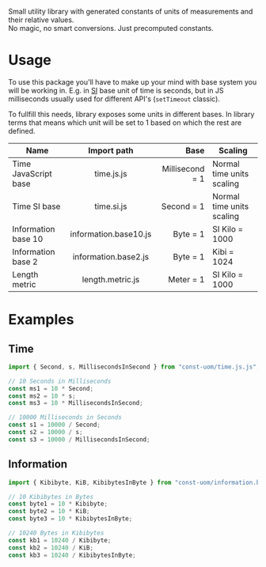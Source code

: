 Small utility library with generated constants of units of measurements and their relative values.\
No magic, no smart conversions. Just precomputed constants.

# Usage
To use this package you'll have to make up your mind with base system you will be working in.
E.g. in [SI](https://en.wikipedia.org/wiki/International_System_of_Units) base unit of time is seconds,
but in JS milliseconds usually used for different API's (```setTimeout``` classic).

To fullfill this needs, library exposes some units in different bases.
In library terms that means which unit will be set to 1 based on which the rest are defined.


| **Name**             |    **Import path**    |        **Base** | **Scaling**               |
|----------------------|:---------------------:|----------------:|---------------------------|
| Time JavaScript base |       time.js.js      | Millisecond = 1 | Normal time units scaling |
| Time SI base         |       time.si.js      |      Second = 1 | Normal time units scaling |
| Information base 10  | information.base10.js |        Byte = 1 | SI Kilo = 1000            |
| Information base 2   |  information.base2.js |        Byte = 1 | Kibi = 1024               |
| Length metric        |    length.metric.js   |       Meter = 1 | SI Kilo = 1000            |

# Examples

## Time
```ts
import { Second, s, MillisecondsInSecond } from "const-uom/time.js.js";

// 10 Seconds in Milliseconds
const ms1 = 10 * Second;
const ms2 = 10 * s;
const ms3 = 10 * MillisecondsInSecond;

// 10000 Milliseconds in Seconds 
const s1 = 10000 / Second; 
const s2 = 10000 / s;
const s3 = 10000 / MillisecondsInSecond;
```


## Information
```ts
import { Kibibyte, KiB, KibibytesInByte } from "const-uom/information.base2.js";

// 10 Kibibytes in Bytes
const byte1 = 10 * Kibibyte;
const byte2 = 10 * KiB;
const byte3 = 10 * KibibytesInByte;

// 10240 Bytes in Kibibytes 
const kb1 = 10240 / Kibibyte; 
const kb2 = 10240 / KiB;
const kb3 = 10240 / KibibytesInByte;
```